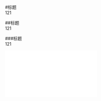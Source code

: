 #标题   
121

##标题  
121

###标题  
121

![第一次作业](../mission-200-variables-and-data-types-takeaways.pdf)
